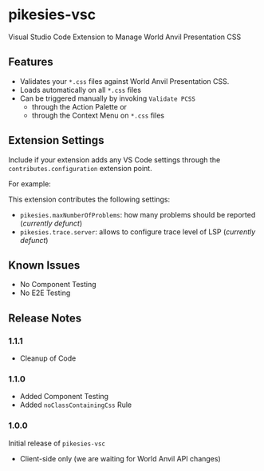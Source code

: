 # pikesies-vsc

Visual Studio Code Extension to Manage World Anvil Presentation CSS

## Features

- Validates your `*.css` files against World Anvil Presentation CSS.
- Loads automatically on all `*.css` files
- Can be triggered manually by invoking `Validate PCSS`
  - through the Action Palette or
  - through the Context Menu on `*.css` files

## Extension Settings

Include if your extension adds any VS Code settings through the `contributes.configuration` extension point.

For example:

This extension contributes the following settings:

* `pikesies.maxNumberOfProblems`: how many problems should be reported (*currently defunct*)
* `pikesies.trace.server`: allows to configure trace level of LSP (*currently defunct*)

## Known Issues

- No Component Testing
- No E2E Testing

## Release Notes

### 1.1.1

- Cleanup of Code

### 1.1.0

- Added Component Testing
- Added `noClassContainingCss` Rule

### 1.0.0

Initial release of `pikesies-vsc`

- Client-side only (we are waiting for World Anvil API changes)